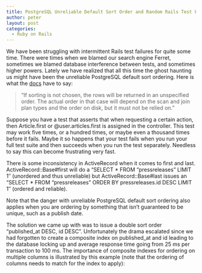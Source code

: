 ```yaml
---
title: PostgreSQL Unreliable Default Sort Order and Random Rails Test Failures
author: peter
layout: post
categories:
  - Ruby on Rails
---
```

We have been struggling with intermittent Rails test failures for quite some time. There were times when we blamed our search engine Ferret, sometimes we blamed database interference between tests, and sometimes higher powers. Lately we have realized that all this time the ghost haunting us might have been the unreliable PostgreSQL default sort ordering. Here is what the [docs][1] have to say:

> “If sorting is not chosen, the rows will be returned in an unspecified order. The actual order in that case will depend on the scan and join plan types and the order on disk, but it must not be relied on.”

Suppose you have a test that asserts that when requesting a certain action, then Article.first or @user.articles.first is assigned in the controller. This test may work five times, or a hundred times, or maybe even a thousand times before it fails. Maybe it so happens that your test fails when you run your full test suite and then succeeds when you run the test separately. Needless to say this can become frustrating very fast.

There is some inconsistency in ActiveRecord when it comes to first and last. ActiveRecord::Base#first will do a “SELECT * FROM “pressreleases” LIMIT 1″ (unordered and thus unreliable) but ActiveRecord::Base#last issues an “SELECT * FROM “pressreleases” ORDER BY pressreleases.id DESC LIMIT 1″ (ordered and reliable).

Note that the danger with unreliable PostgreSQL default sort ordering also applies when you are ordering by something that isn’t guaranteed to be unique, such as a publish date.

The solution we came up with was to issue a double sort order “published\_at DESC, id DESC”. Unfortunately the drama escalated since we had forgotten to create a composite index on published\_at and id leading to the database locking up and average response time going from 25 ms per transaction to 100 ms. The importance of composite indexes for ordering on multiple columns is illustrated by this example (note that the ordering of columns needs to match for the index to apply):

 [1]: http://www.postgresql.org/docs/8.4/static/queries-order.html